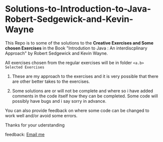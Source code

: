 # Solutions-to-Introduction-to-Java-Robert-Sedgewick-and-Kevin-Wayne

This Repo is to some of the solutions to the **Creative Exercises and Some chosen Exercises** in the Book "Introdution to Java : An interdiscplinary Approach" by Robert Sedgewick and Kevin Wayne.

All exercises chosen from the  regular exercises will be in folder `<a.b> Selected Exercises`

1. These are my approach to the exercises and it is very possible that there are other better takes to the exercises.

2. Some solutions are or will not be complete and where so i have added comments in the code itself how they can be completed. Some code will possibly have bugs and i say sorry in advance.

You can also provide feedback on where some code can be changed to work well and/or avoid some errors.

Thanks for your uderstanding

feedback: [Email me](mailto:joelmwala@gmail.com "GMAIL")
